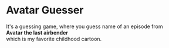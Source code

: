 <H1>Avatar Guesser</H1>
It's a guessing game, where you guess name of an episode from <br/> <b>Avatar the last airbender</b> <br/> which is
my favorite childhood cartoon.
